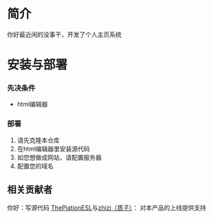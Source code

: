 # 简介

你好最近闲的没事干，开发了个人主页系统

# 安装与部署

### 先决条件

- html编辑器

### 部署

1. 请先克隆本仓库
2. 在html编辑器里安装源代码
3. 如您想做成网站，请配置服务器
4. 配置您的域名

## 相关贡献者

你好：写源代码
[ThePiationESL](https://githubfast.com/thepiatioonesl)与[zhizi（质子）](https://githubfast.com/zhiziqixingdeng)：
对本产品的上线提供支持
